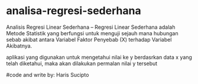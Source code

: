 # analisa-regresi-sederhana
Analisis Regresi Linear Sederhana – Regresi Linear Sederhana adalah Metode Statistik yang berfungsi untuk menguji sejauh mana hubungan sebab akibat antara Variabel Faktor Penyebab (X) terhadap Variabel Akibatnya. 

aplikasi yang digunakan untuk mengetahui nilai ke y berdasrkan data x yang telah diketahui,
maka akan dilakukan permalan nilai y tersebut

#code and write by: Haris Sucipto